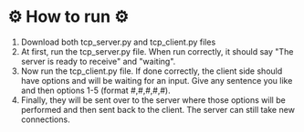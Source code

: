 # ⚙️ How to run ⚙️

1) Download both tcp_server.py and tcp_client.py files
2) At first, run the tcp_server.py file. When run correctly, it should say "The server is ready to receive" and "waiting".
3) Now run the tcp_client.py file. If done correctly, the client side should have options and will be waiting for an input. Give any sentence you like and then options 1-5 (format #,#,#,#,#).
4) Finally, they will be sent over to the server where those options will be performed and then sent back to the client. The server can still take new connections.

